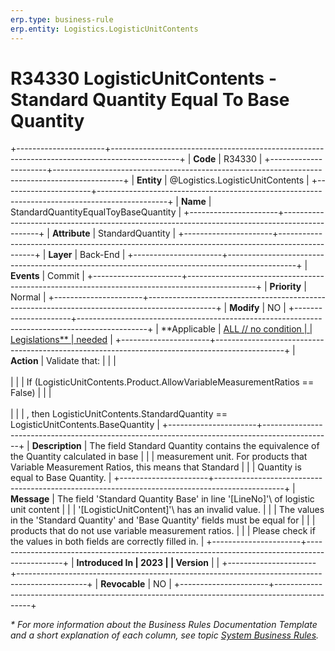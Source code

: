 ```yaml
---
erp.type: business-rule
erp.entity: Logistics.LogisticUnitContents
---
```


# R34330 LogisticUnitContents - Standard Quantity Equal To Base Quantity
+----------------------+-----------------------------------------------------------------------------------------------+
| **Code**             | R34330                                                                                        |
+----------------------+-----------------------------------------------------------------------------------------------+
| **Entity**           | @Logistics.LogisticUnitContents                                                               |
+----------------------+-----------------------------------------------------------------------------------------------+
| **Name**             | StandardQuantityEqualToyBaseQuantity                                                          |
+----------------------+-----------------------------------------------------------------------------------------------+
| **Attribute**        | StandardQuantity                                                                              |
+----------------------+-----------------------------------------------------------------------------------------------+
| **Layer**            | Back-End                                                                                      |
+----------------------+-----------------------------------------------------------------------------------------------+
| **Events**           | Commit                                                                                        |
+----------------------+-----------------------------------------------------------------------------------------------+
| **Priority**         | Normal                                                                                        |
+----------------------+-----------------------------------------------------------------------------------------------+
| **Modify**           | NO                                                                                            |
+----------------------+-----------------------------------------------------------------------------------------------+
| **Applicable         | [ALL // no condition                                                                          |
| Legislations**       | needed](xref:applicable-legislations)                                                         |
+----------------------+-----------------------------------------------------------------------------------------------+
| **Action**           | Validate that:                                                                                |
|                      | <br/><br/>                                                                                    |
|                      | If (LogisticUnitContents.Product.AllowVariableMeasurementRatios == False)                     |
|                      | <br/><br/>                                                                                    |
|                      | , then LogisticUnitContents.StandardQuantity == LogisticUnitContents.BaseQuantity             |
+----------------------+-----------------------------------------------------------------------------------------------+
| **Description**      | The field Standard Quantity contains the equivalence of the Quantity calculated in base       |
|                      | measurement unit. For products that Variable Measurement Ratios, this means that Standard     |
|                      | Quantity is equal to Base Quantity.                                                           |
+----------------------+-----------------------------------------------------------------------------------------------+
| **Message**          | The field \'Standard Quantity Base\' in line \'\[LineNo\]\'\ of logistic unit content         |
|                      | \'\[LogisticUnitContent\]\'\ has an invalid value.                                           |
|                      | The values in the \'Standard Quantity\' and \'Base Quantity\' fields must be equal for        |
|                      | products that do not use variable measurement ratios.                                         |
|                      | Please check if the values in both fields are correctly filled in.                            |
+----------------------+-----------------------------------------------------------------------------------------------+
| **Introduced In      | 2023                                                                                          |
| Version**            |                                                                                               |
+----------------------+-----------------------------------------------------------------------------------------------+
| **Revocable**        | NO                                                                                            |
+----------------------+-----------------------------------------------------------------------------------------------+

*\* For more information about the Business Rules Documentation Template and a short explanation of each column, see
topic [System Business Rules](../templates/template-description-system-business-rules.md).*
